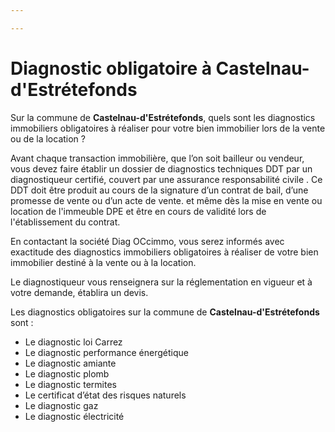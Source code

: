 ```yaml
---

---
```

# Diagnostic obligatoire à Castelnau-d'Estrétefonds

Sur la commune de **Castelnau-d'Estrétefonds**, quels sont les diagnostics immobiliers obligatoires à réaliser pour votre bien immobilier lors de la vente ou de la location ?

Avant chaque transaction immobilière, que l’on soit bailleur ou vendeur, vous devez faire établir un dossier de diagnostics techniques DDT par un diagnostiqueur certifié, couvert par une assurance responsabilité civile . Ce DDT doit être produit au cours de la signature d’un contrat de bail, d’une promesse de vente ou d’un acte de vente. et même dès la mise en vente ou location de l'immeuble DPE et être en cours de validité lors de l'établissement du contrat.

En contactant la société Diag OCcimmo, vous serez informés avec exactitude des diagnostics immobiliers obligatoires à réaliser de votre bien immobilier destiné à la vente ou à la location.

Le diagnostiqueur vous renseignera sur la réglementation en vigueur et à votre demande, établira un devis.

Les diagnostics obligatoires sur la commune de **Castelnau-d'Estrétefonds** sont :

* Le diagnostic loi Carrez
* Le diagnostic performance énergétique
* Le diagnostic amiante
* Le diagnostic plomb 
* Le diagnostic termites 
* Le certificat d’état des risques naturels
* Le diagnostic gaz
* Le diagnostic électricité
